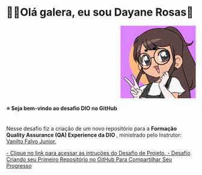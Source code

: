 <div>
  <h1 align="left">
  👋🏼Olá galera, eu sou Dayane Rosas🥰
  </h1>
  
  <p align="right">
    <a href="https://github.com/dayane-rosas/dio-desafio-github-primeiro-repositorio/blob/main/ezgif.com-gif-maker.gif"> </a>
    <img src="ezgif.com-gif-maker.gif" width="200">
    
<div align='left'>
  <b> ⭐️ Seja bem-vindo ao desafio DIO no GitHub </b>
</div> </br>

  <p align="left">
    Nesse desafio fiz a criação de um novo repositório para a <b> Formação Quality Assurance (QA) Experience da DIO </b>, ministrado pelo Instrutor: <a href="https://github.com/falvojr"> Vanilto Falvo Junior. 

<p align="left">
- Clique no link para acessar as intruções do Desafio de Projeto. 
  - <a href='https://drive.google.com/file/d/1IZu0qohv1JOmxjEra1lknDiiStU68bl4/view'> Desafio Criando seu Primeiro Repositório no GitHub Para Compartilhar Seu Progresso </a>
